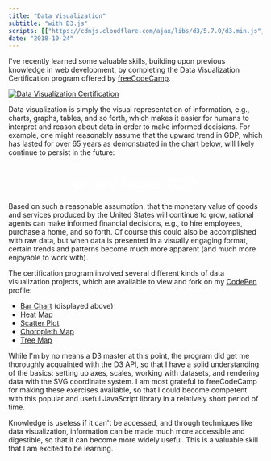 ```yaml
---
title: "Data Visualization"
subtitle: "with D3.js"
scripts: [["https://cdnjs.cloudflare.com/ajax/libs/d3/5.7.0/d3.min.js", "sha384-HL96dun1KbYEq6UT/ZlsspAODCyQ+Zp4z318ajUPBPSMzy5dvxl6ziwmnil8/Cpd"], ['gdp.js', "sha384-t0+qGnjixk2g7n49JRle9Ebcoir6hFIL7n5DVhLS41KcSsu/Y1wdILbHSGuOU4fD"]]
date: "2018-10-24"
---
```


I've recently learned some valuable skills, building upon previous knowledge in
web development, by completing the Data Visualization
Certification program offered by [freeCodeCamp](https://learn.freecodecamp.org/).

[![Data Visualization Certification](/fcc-dataviz-cert.png)](https://www.freecodecamp.org/certification/tmshkr/data-visualization)

Data visualization is simply the visual representation of information, e.g.,
charts, graphs, tables, and so forth, which makes it easier for humans to interpret
and reason about data in order to make informed decisions. For example, one might
reasonably assume that the upward trend in GDP, which has lasted for over 65 years
as demonstrated in the chart below, will likely continue to persist in the future:

<style>
#gdp {
  text-align: center;
  font-family: sans-serif;
  color: #fff;
}

#gdp svg {
  transform: translateX(-40px);
}

rect.bar {
  fill: #007f80;
}

#tooltip {
  position: absolute;
  font-family: sans-serif;
  text-align: center;
  padding: 0.5em;
  white-space: nowrap;
  background-color: #00f;
  visibility: hidden;
  opacity: 0;
}

#tooltip text {
  display: block;
}

@media screen and (max-width: 960px) {
  
  #gdp div {
    overflow-x: scroll;
  }
  #gdp svg {
  transform: none;
}
}
</style>
<div id="gdp">
  <h1 id="title">United States GDP</h1>
</div>

Based on such a reasonable assumption, that the monetary value of goods and services
produced by the United States will continue to grow, rational agents can make informed financial
decisions, e.g., to hire employees, purchase a home, and so forth. Of course this
could also be accomplished with raw data, but when
data is presented in a visually engaging format, certain trends and patterns become
much more apparent (and much more enjoyable to work with).

The certification program involved several different kinds of data visualization
projects, which are available to view and fork on my [CodePen](https://codepen.io/tmshkr/) profile:

- [Bar Chart](https://codepen.io/tmshkr/pen/aRmPxz) (displayed above)
- [Heat Map](https://codepen.io/tmshkr/pen/bmqKNW)
- [Scatter Plot](https://codepen.io/tmshkr/pen/qJrZJZ)
- [Choropleth Map](https://codepen.io/tmshkr/pen/EdbQBQ)
- [Tree Map](https://codepen.io/tmshkr/pen/zmWYMp)

While I'm by no means a D3 master at this point, the program did get me thoroughly
acquainted with the D3 API, so that I have a solid understanding of the basics:
setting up axes, scales, working with datasets, and rendering data with the SVG
coordinate system. I am most grateful to freeCodeCamp for making these exercises
available, so that I could become competent with this popular and
useful JavaScript library in a relatively short period of time.

Knowledge is useless if it can't be accessed, and through techniques like data
visualization, information can be made much more accessible and digestible,
so that it can become more widely useful. This is a valuable skill that I am
excited to be learning.
